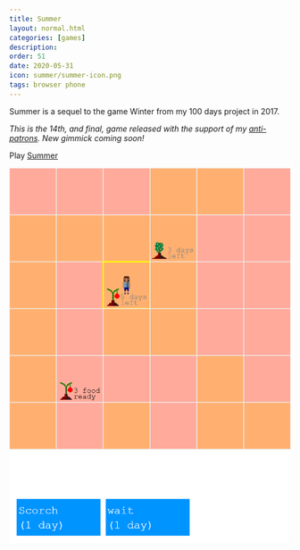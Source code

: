 ```yaml
---
title: Summer
layout: normal.html
categories: [games]
description:
order: 51
date: 2020-05-31
icon: summer/summer-icon.png
tags: browser phone
---
```


Summer is a sequel to the game Winter from my 100 days project in 2017.

_This is the 14th, and final, game released with the support of my [anti-patrons](/anti-patreon). New gimmick coming soon!_

<p>Play <a href="/summer">Summer</a></p>

![](summer.png)
